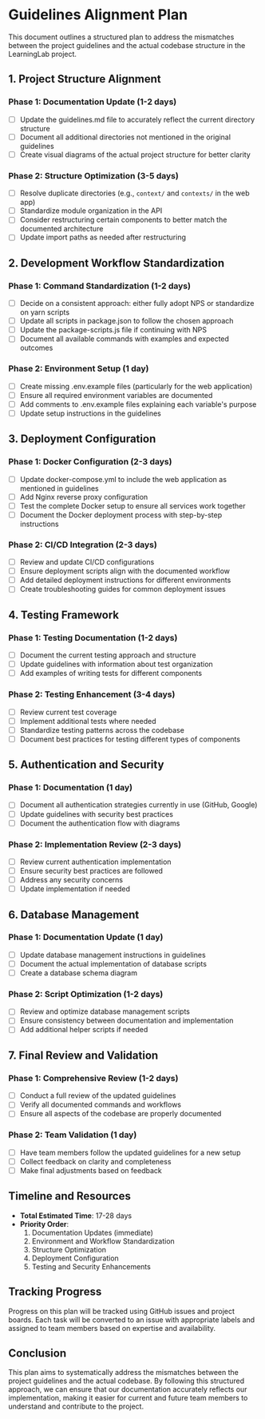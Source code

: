 # Guidelines Alignment Plan

This document outlines a structured plan to address the mismatches between the project guidelines and the actual codebase structure in the LearningLab project.

## 1. Project Structure Alignment

### Phase 1: Documentation Update (1-2 days)
- [ ] Update the guidelines.md file to accurately reflect the current directory structure
- [ ] Document all additional directories not mentioned in the original guidelines
- [ ] Create visual diagrams of the actual project structure for better clarity

### Phase 2: Structure Optimization (3-5 days)
- [ ] Resolve duplicate directories (e.g., `context/` and `contexts/` in the web app)
- [ ] Standardize module organization in the API
- [ ] Consider restructuring certain components to better match the documented architecture
- [ ] Update import paths as needed after restructuring

## 2. Development Workflow Standardization

### Phase 1: Command Standardization (1-2 days)
- [ ] Decide on a consistent approach: either fully adopt NPS or standardize on yarn scripts
- [ ] Update all scripts in package.json to follow the chosen approach
- [ ] Update the package-scripts.js file if continuing with NPS
- [ ] Document all available commands with examples and expected outcomes

### Phase 2: Environment Setup (1 day)
- [ ] Create missing .env.example files (particularly for the web application)
- [ ] Ensure all required environment variables are documented
- [ ] Add comments to .env.example files explaining each variable's purpose
- [ ] Update setup instructions in the guidelines

## 3. Deployment Configuration

### Phase 1: Docker Configuration (2-3 days)
- [ ] Update docker-compose.yml to include the web application as mentioned in guidelines
- [ ] Add Nginx reverse proxy configuration
- [ ] Test the complete Docker setup to ensure all services work together
- [ ] Document the Docker deployment process with step-by-step instructions

### Phase 2: CI/CD Integration (2-3 days)
- [ ] Review and update CI/CD configurations
- [ ] Ensure deployment scripts align with the documented workflow
- [ ] Add detailed deployment instructions for different environments
- [ ] Create troubleshooting guides for common deployment issues

## 4. Testing Framework

### Phase 1: Testing Documentation (1-2 days)
- [ ] Document the current testing approach and structure
- [ ] Update guidelines with information about test organization
- [ ] Add examples of writing tests for different components

### Phase 2: Testing Enhancement (3-4 days)
- [ ] Review current test coverage
- [ ] Implement additional tests where needed
- [ ] Standardize testing patterns across the codebase
- [ ] Document best practices for testing different types of components

## 5. Authentication and Security

### Phase 1: Documentation (1 day)
- [ ] Document all authentication strategies currently in use (GitHub, Google)
- [ ] Update guidelines with security best practices
- [ ] Document the authentication flow with diagrams

### Phase 2: Implementation Review (2-3 days)
- [ ] Review current authentication implementation
- [ ] Ensure security best practices are followed
- [ ] Address any security concerns
- [ ] Update implementation if needed

## 6. Database Management

### Phase 1: Documentation Update (1 day)
- [ ] Update database management instructions in guidelines
- [ ] Document the actual implementation of database scripts
- [ ] Create a database schema diagram

### Phase 2: Script Optimization (1-2 days)
- [ ] Review and optimize database management scripts
- [ ] Ensure consistency between documentation and implementation
- [ ] Add additional helper scripts if needed

## 7. Final Review and Validation

### Phase 1: Comprehensive Review (1-2 days)
- [ ] Conduct a full review of the updated guidelines
- [ ] Verify all documented commands and workflows
- [ ] Ensure all aspects of the codebase are properly documented

### Phase 2: Team Validation (1 day)
- [ ] Have team members follow the updated guidelines for a new setup
- [ ] Collect feedback on clarity and completeness
- [ ] Make final adjustments based on feedback

## Timeline and Resources

- **Total Estimated Time**: 17-28 days
- **Priority Order**: 
  1. Documentation Updates (immediate)
  2. Environment and Workflow Standardization
  3. Structure Optimization
  4. Deployment Configuration
  5. Testing and Security Enhancements

## Tracking Progress

Progress on this plan will be tracked using GitHub issues and project boards. Each task will be converted to an issue with appropriate labels and assigned to team members based on expertise and availability.

## Conclusion

This plan aims to systematically address the mismatches between the project guidelines and the actual codebase. By following this structured approach, we can ensure that our documentation accurately reflects our implementation, making it easier for current and future team members to understand and contribute to the project.